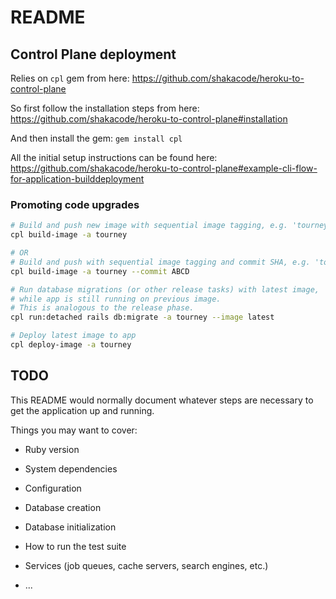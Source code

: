 # README

## Control Plane deployment

Relies on `cpl` gem from here:
https://github.com/shakacode/heroku-to-control-plane

So first follow the installation steps from here:
https://github.com/shakacode/heroku-to-control-plane#installation

And then install the gem: `gem install cpl`

All the initial setup instructions can be found here:
https://github.com/shakacode/heroku-to-control-plane#example-cli-flow-for-application-builddeployment

### Promoting code upgrades

```bash
# Build and push new image with sequential image tagging, e.g. 'tourney_123'
cpl build-image -a tourney

# OR
# Build and push with sequential image tagging and commit SHA, e.g. 'tourney_123_ABCD'
cpl build-image -a tourney --commit ABCD

# Run database migrations (or other release tasks) with latest image,
# while app is still running on previous image.
# This is analogous to the release phase.
cpl run:detached rails db:migrate -a tourney --image latest

# Deploy latest image to app
cpl deploy-image -a tourney
```

## TODO

This README would normally document whatever steps are necessary to get the
application up and running.

Things you may want to cover:

* Ruby version

* System dependencies

* Configuration

* Database creation

* Database initialization

* How to run the test suite

* Services (job queues, cache servers, search engines, etc.)

* ...
